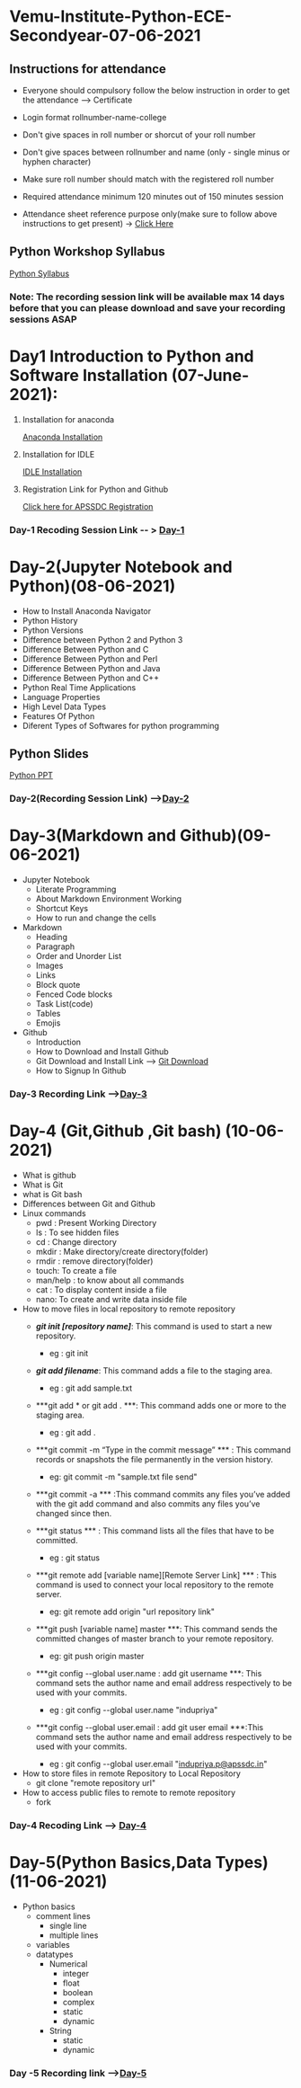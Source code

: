 # Vemu-Institute-Python-ECE-Secondyear-07-06-2021


## Instructions for attendance

- Everyone should compulsory follow the below instruction in order to get the attendance --> Certificate

- Login format rollnumber-name-college
- Don't give spaces in roll number or shorcut of your roll number
- Don't give spaces between rollnumber and name (only - single minus or hyphen character)
- Make sure roll number should match with the registered roll number
- Required attendance minimum 120 minutes out of 150 minutes session
- Attendance sheet reference purpose only(make sure to follow above instructions to get present) → [Click Here](https://docs.google.com/spreadsheets/d/1_oBANY8jEcMpAmJKDWbTaqby1x5_YgKdVgvKJ9g4HLU/edit?usp=sharing)


## Python Workshop Syllabus
    
[Python Syllabus](https://github.com/AP-Skill-Development-Corporation/Vemu-Institute-Python-ECE-Secondyear-07-06-2021/blob/main/Python%20Programming.pdf)

### Note: The recording session link will be available max 14 days before that you can please download and save your recording sessions ASAP





# Day1 Introduction to Python and Software Installation (07-June-2021):

1. Installation for anaconda

    [Anaconda Installation](https://www.anaconda.com/products/individual)
    
2. Installation for IDLE
    
    [IDLE Installation](https://www.python.org/)

3.  Registration Link for Python and Github

    [Click here for APSSDC Registration](http://engineering.apssdc.in/register/)
    
    
 ### Day-1 Recoding Session Link -- > [Day-1](https://transcripts.gotomeeting.com/#/s/d4145e625e3d2496610bd6acade77d75f48fc39fc709f81275bc69dc616a464d)
 
 
 
 # Day-2(Jupyter Notebook and Python)(08-06-2021)
 
 - How to Install Anaconda Navigator
 - Python History
 - Python Versions
 - Difference between Python 2 and Python 3
 - Difference Between Python and C
 - Difference Between Python and Perl
 - Difference Between Python and Java
 - Difference Between Python and C++
 - Python Real Time Applications
 - Language Properties
 - High Level Data Types
 - Features Of Python
 - Diferent Types of Softwares for python programming

## Python Slides
    
    
[Python PPT](https://github.com/AP-Skill-Development-Corporation/Vemu-Institute-Python-ECE-Secondyear-07-06-2021/blob/main/Programming_Using_Python_Slides.pdf)

### Day-2(Recording Session Link) -->[Day-2](https://transcripts.gotomeeting.com/#/s/2f53dab711e774d2154c95cc5cdef71312023b73df2094536d4651d7be1338b8)
    
    
    
# Day-3(Markdown and Github)(09-06-2021)

- Jupyter Notebook
    -  Literate Programming
    -  About Markdown Environment Working 
    -  Shortcut Keys
    -  How to run and change the cells
- Markdown
    -  Heading
    -  Paragraph
    -  Order and Unorder List
    -  Images
    -  Links
    -  Block quote
    -  Fenced Code blocks
    -  Task List(code)
    -  Tables
    -  Emojis
- Github
    - Introduction
    - How to Download and Install Github
    - Git Download and Install Link --> [Git Download](https://git-scm.com/downloads)  
    - How to Signup In Github

### Day-3 Recording Link  -->[Day-3](https://transcripts.gotomeeting.com/#/s/6b3054bee73a728aa7f29af05316410881303e400beaa1fdce13d70e1fc1c029)



# Day-4 (Git,Github ,Git bash) (10-06-2021)

- What is github
- What is Git
- what is Git bash
- Differences between Git and Github
- Linux commands
    - pwd : Present Working Directory
    - ls : To see hidden files
    - cd : Change directory
    - mkdir : Make directory/create directory(folder)
    - rmdir : remove directory(folder)
    - touch: To create a file
    - man/help : to know about all commands
    - cat : To display content inside a file
    - nano: To create and write data inside file
- How to move files in local repository to remote repository
    - ***git init [repository name]***: This command is used to start a new repository.

         - eg : git init

    - ***git add filename***: This command adds a file to the staging area.
        - eg : git add sample.txt
    
    - ***git add * or git add . ***: This command adds one or more to the staging area.
        - eg : git add .
    
    - ***git commit -m “Type in the commit message” ***  : This command records or snapshots the file permanently in the version history.
        - eg: git commit -m "sample.txt file send"

    - ***git commit -a *** :This command commits any files you’ve added with the git add command and also commits any files you’ve changed since then.

    - ***git status *** : This command lists all the files that have to be committed.
         - eg : git status
    
    - ***git remote add [variable name][Remote Server Link] *** : This command is used to connect your local repository to the remote server.
         - eg: git remote add origin "url repository link"
    
    - ***git push [variable name] master ***: This command sends the committed changes of master branch to your remote repository.
        - eg: git push origin master

    - ***git config --global user.name : add git username ***: This command sets the author name and email address respectively to be used with your commits.
         - eg : git config --global user.name "indupriya"
    
    - ***git config --global user.email : add git user email ***:This command sets the author name and email address respectively to be used with your commits.
         - eg : git config --global user.email "indupriya.p@apssdc.in"    
- How to store files in remote Repository to Local Repository
    - git clone "remote repository url"    
- How to access public files to remote to remote repository
    - fork 



### Day-4 Recoding Link --> [Day-4](https://transcripts.gotomeeting.com/#/s/47764bf2976efaf96354460a794d231f7e7ecbb726e1952c1771ac6fa73bef2f)


# Day-5(Python Basics,Data Types)(11-06-2021)

- Python basics
    - comment lines
        - single line 
        - multiple lines 
    - variables
    - datatypes
        - Numerical
            - integer
            - float
            - boolean
            - complex
            - static 
            - dynamic
        - String
            - static
            - dynamic


### Day -5 Recording link -->[Day-5](https://transcripts.gotomeeting.com/#/s/da98b7a2f883fcbb432989cd779d7adcada99320857674a510381d86ba724ea8)
